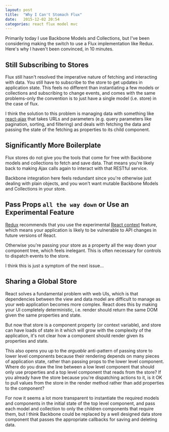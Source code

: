 ```yaml
---
layout: post
title:  "Why I Can't Stomach Flux"
date:   2015-12-02 20:54
categories: react flux model mvc
---
```


Primarily today I use Backbone Models and Collections, but I've been considering making the switch to use a Flux implementation
like Redux. Here's why I haven't been convinced, in 10 minutes.

## Still Subscribing to Stores
Flux still hasn't resolved the imperative nature of fetching and interacting with data. You still have to subscribe to the store
to get updates in application state. This feels no different than instantiating a few models or collections and subscribing
to change events, and comes with the same problems-only the convention is to just have a single model (i.e. store)
in the case of flux.

I think the solution to this problem is managing data with something like [react-ajax](https://github.com/yuanyan/react-ajax)
that takes URLs and parameters (e.g. query parameters like pagination, sorting, and filtering)
and deals with fetching the data and passing the state of the fetching as properties to its child component.

## Significantly More Boilerplate
Flux stores do not give you the tools that come for free with Backbone models and collections to fetch and save data.
That means you're likely back to making Ajax calls again to interact with that RESTful service.

Backbone integration here feels redundant since you're otherwise just dealing with plain objects, and you won't want mutable
Backbone Models and Collections in your store.

## Pass Props `all the way down` or Use an Experimental Feature
[Redux](http://ract.org/redux) recommends that you use the experimental [React context](https://facebook.github.io/react/docs/context.html)
feature, which means your application is likely to be vulnerable to API changes in future versions of React.

Otherwise you're passing your store as a property all the way down your component tree, which feels inelegant. This is
often necessary for controls to dispatch events to the store.

I think this is just a symptom of the next issue...

## Sharing a Global Store
React solves a fundamental problem with web UIs, which is that dependencies between the view and data model are
difficult to manage as your web application becomes more complex. React does this by making your UI completely deterministic,
i.e. render should return the same DOM given the same properties and state.

But now that store is a component property (or context variable),
and store can have loads of state in it which will grow with the complexity of the application, it's not clear
how a component should render given its properties and state.

This also opens you up to the _arguable_ anti-pattern of passing store to lower level components because their rendering depends
on many pieces of application state, rather than passing props to the lower level component. Where do you draw the line
between a low level component that should only use properties and a top level component that reads from the store?
If you already have the store because you're dispatching actions to it, is it OK to pull values from the store in the render method
rather than add properties to the component?

For now it seems a lot more transparent to instantiate the required models and components in the initial state of the top
level component, and pass each model and collection to only the children components that require them, but I think Backbone
could be replaced by a well designed data store component that passes the appropriate callbacks for saving and deleting data.